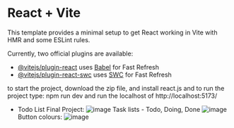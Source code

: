 # React + Vite

This template provides a minimal setup to get React working in Vite with HMR and some ESLint rules.

Currently, two official plugins are available:

- [@vitejs/plugin-react](https://github.com/vitejs/vite-plugin-react/blob/main/packages/plugin-react/README.md) uses [Babel](https://babeljs.io/) for Fast Refresh
- [@vitejs/plugin-react-swc](https://github.com/vitejs/vite-plugin-react-swc) uses [SWC](https://swc.rs/) for Fast Refresh

to start the project, download the zip file, and install react.js and to run the project type: npm run dev and run the localhost of http://localhost:5173/ 
- Todo List Final Project: 
![image](https://github.com/user-attachments/assets/96043c5d-67dd-4072-a9fc-461f2cc080eb)
Task lists - Todo, Doing, Done
![image](https://github.com/user-attachments/assets/449b2a75-e5ca-4e65-ae10-595e5cd6dbec)
Button colours: 
![image](https://github.com/user-attachments/assets/c62c00eb-cbe7-4b81-891b-a545a6b338ba)
